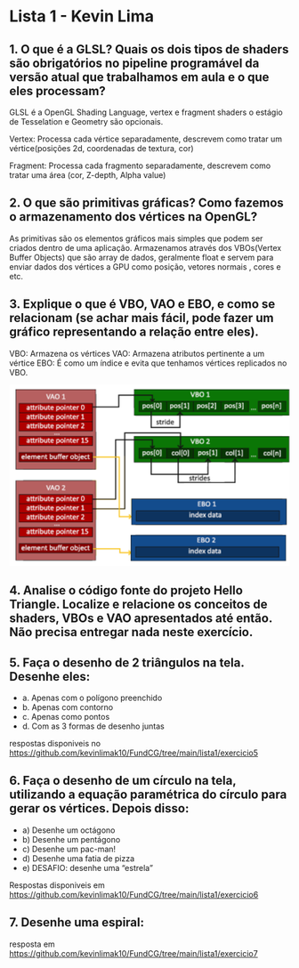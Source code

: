 # Lista 1 - Kevin Lima
## 1. O que é a GLSL? Quais os dois tipos de shaders são obrigatórios no pipeline programável da versão atual que trabalhamos em aula e o que eles processam?

GLSL é a OpenGL Shading Language, vertex e fragment shaders o estágio de Tesselation e
Geometry são opcionais.

Vertex: Processa cada vértice separadamente, descrevem como tratar um vértice(posições
2d, coordenadas de textura, cor)

Fragment: Processa cada fragmento separadamente, descrevem como tratar uma área (cor,
Z-depth, Alpha value)



## 2. O que são primitivas gráficas? Como fazemos o armazenamento dos vértices na OpenGL?

As primitivas são os elementos gráficos mais simples que podem ser criados dentro de uma
aplicação. Armazenamos através dos VBOs(Vertex Buffer Objects) que são array de dados,
geralmente float e servem para enviar dados dos vértices a GPU como posição, vetores
normais , cores e etc.

## 3. Explique o que é VBO, VAO e EBO, e como se relacionam (se achar mais fácil, pode fazer um gráfico representando a relação entre eles).

VBO: Armazena os vértices
VAO: Armazena atributos pertinente a um vértice
EBO: É como um índice e evita que tenhamos vértices replicados no VBO.

![grafico](imagem1.jpg)

## 4. Analise o código fonte do projeto Hello Triangle. Localize e relacione os conceitos de shaders, VBOs e VAO apresentados até então. Não precisa entregar nada neste exercício.
## 5. Faça o desenho de 2 triângulos na tela. Desenhe eles:
- a. Apenas com o polígono preenchido
- b. Apenas com contorno
- c. Apenas como pontos
- d. Com as 3 formas de desenho juntas

respostas disponiveis no https://github.com/kevinlimak10/FundCG/tree/main/lista1/exercicio5

## 6. Faça o desenho de um círculo na tela, utilizando a equação paramétrica do círculo para gerar os vértices. Depois disso:
- a) Desenhe um octágono
- b) Desenhe um pentágono
- c) Desenhe um pac-man!
- d) Desenhe uma fatia de pizza
- e) DESAFIO: desenhe uma “estrela”

Respostas disponiveis em https://github.com/kevinlimak10/FundCG/tree/main/lista1/exercicio6


## 7. Desenhe uma espiral:

resposta em https://github.com/kevinlimak10/FundCG/tree/main/lista1/exercicio7

